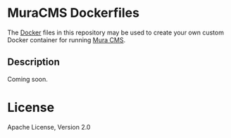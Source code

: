 # MuraCMS Dockerfiles

The [Docker](https://www.docker.com/) files in this repository may be used to create your own custom Docker container for running [Mura CMS](http://www.getmura.com/). 

## Description

Coming soon.


# License

Apache License, Version 2.0